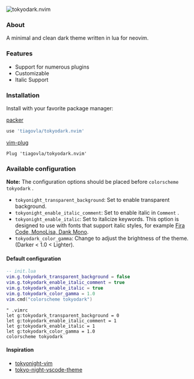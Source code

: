 ![tokyodark.nvim](https://svgur.com/i/WVs.svg)

### About

A minimal and clean dark theme written in lua for neovim.

### Features
- Support for numerous plugins
- Customizable
- Italic Support

### Installation
Install with your favorite package manager:

[packer](https://github.com/wbthomason/packer.nvim)
```lua
use 'tiagovla/tokyodark.nvim'
```

[vim-plug](https://github.com/junegunn/vim-plug)
```vim
Plug 'tiagovla/tokyodark.nvim'
```

### Available configuration

**Note:** The configuration options should be placed before `colorscheme tokyodark` .

- `tokyonight_transparent_background`: Set to enable transparent background.
- `tokyonight_enable_italic_comment`: Set to enable italic in `Comment` .
- `tokyonight_enable_italic`: Set to italicize keywords. This option is
  designed to use with fonts that support italic styles, for example
  [Fira Code, MonoLisa, Dank Mono](https://www.nerdfonts.com/).
- `tokyodark_color_gamma`: Change to adjust the brightness of the theme. (Darker < 1.0 < Lighter).


#### Default configuration
```lua
-- init.lua
vim.g.tokyodark_transparent_background = false
vim.g.tokyodark_enable_italic_comment = true
vim.g.tokyodark_enable_italic = true
vim.g.tokyodark_color_gamma = 1.0
vim.cmd("colorscheme tokyodark")
```

```vim
" .vimrc
let g:tokyodark_transparent_background = 0
let g:tokyodark_enable_italic_comment = 1
let g:tokyodark_enable_italic = 1
let g:tokyodark_color_gamma = 1.0
colorscheme tokyodark
```


#### Inspiration
* [tokyonight-vim](https://github.com/ghifarit53/tokyonight-vim)
* [tokyo-night-vscode-theme](https://github.com/enkia/tokyo-night-vscode-theme)
